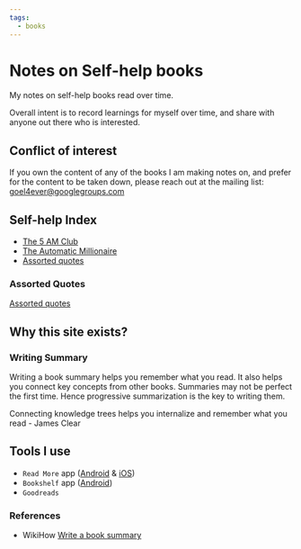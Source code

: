 ```yaml
---
tags:
  - books
---
```


# Notes on Self-help books

My notes on self-help books read over time.

Overall intent is to record learnings for myself over time, and share with anyone out there who is interested.

## Conflict of interest

If you own the content of any of the books I am making notes on, and prefer for the content to be taken down, please reach out at the mailing list: [goel4ever@googlegroups.com](mailto:goel4ever@googlegroups.com)

## Self-help Index

- [The 5 AM Club](./The%205%20AM%20Club/)
- [The Automatic Millionaire](./The%20Automatic%20Millionaire/)
- [Assorted quotes](./assorted%20quotes/)

### Assorted Quotes

[Assorted quotes](./assorted%20quotes/)


## Why this site exists?

### Writing Summary

Writing a book summary helps you remember what you read. It also helps you connect key concepts from other books.
Summaries may not be perfect the first time. Hence progressive summarization is the key to writing them.

Connecting knowledge trees helps you internalize and remember what you read - James Clear

## Tools I use

- `Read More` app ([Android](https://play.google.com/store/apps/details?id=com.shunan.readmore&hl=en_US&gl=US&pli=1) & [iOS](https://apps.apple.com/uz/app/read-more-reading-tracker/id1614131121))
- `Bookshelf` app ([Android](https://play.google.com/store/apps/details?id=com.bookshelf.prod&hl=en_US&gl=US))
- `Goodreads`

### References

- WikiHow [Write a book summary](https://www.wikihow.com/Write-a-Book-Summary)

